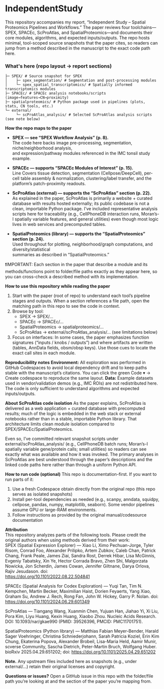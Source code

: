 # IndependentStudy
This repository accompanies my report, “Independent Study – Spatial Proteomics Pipelines and Workflows.” The paper reviews four toolchains—SPEX, SPACEc, ScProAtlas, and SpatialProteomics—and documents their core modules, algorithms, and expected inputs/outputs. The repo hosts minimal, tool-scoped source snapshots that the paper cites, so readers can jump from a method described in the manuscript to the exact code path here.

### What's here (repo layout → report sections)

```
├─ SPEX/ # Source snapshot for SPEX
│    ├─ spex_segmentation/ # Segmentation and post-processing modules
│    └─ spex_spatial_transcriptomics/ # Spatially informed transcriptomics modules
├─ SPACEc/ # SPACEc analysis notebooks/scripts (image→features→CN→proximity)
├─ spatialproteomics/ # Python package used in pipelines (plots, stats, CN tools, etc.)
└─ external/
     └─ scProAtlas_analysis/ # Selected ScProAtlas analysis scripts (see note below)
```

   
**How the repo maps to the paper**

- **SPEX — see “SPEX Workflow Analysis” (p. 8).**<br>
The code here backs image pre-processing, segmentation, niche/neighborhood analysis,<br>
and expression/pathway modules referenced in the IMC tonsil study example.

- **SPACEc — supports “SPACEc Modules of Interest” (p. 15).**<br>
Line Covers tissue detection, segmentation (Cellpose/DeepCell), per-cell table assembly & normalization, clustering/label transfer, and the platform’s patch-proximity readouts.

- **ScProAtlas (external) — supports the “ScProAtlas” section (p. 22).**<br>
As explained in the paper, ScProAtlas is primarily a website + curated database with results hosted externally; its public codebase is not a clean, importable Python package. I’ve included representative analysis scripts here for traceability (e.g., CellPhoneDB interaction runs, Moran’s-I spatially variable features, and general utilities) even though most logic lives in web services and precomputed tables.

- **SpatialProteomics (library) — supports the “SpatialProteomics” section (p. 24).**<br>
Used throughout for plotting, neighborhood/graph computations, and diversity/statistical<br>
summaries as described in “SpatialProteomics.”

❗️IMPORTANT: Each section in the paper that describe a module and its methods/functions point to folder/file paths exactly as they appear here, so you can cross-check a described method with its implementation.

**How to use this repository while reading the paper**
1. Start with the paper (root of repo) to understand each tool’s pipeline stages and outputs. When a section references a file path, open the matching path in this repo to see the code in context. 
2. Browse by tool:
   - SPEX → SPEX/…<br>
   - SPACEc → SPACEc/…<br>
   - SpatialProteomics → spatialproteomics/…<br>
   - ScProAtlas → external/scProAtlas_analysis/… (see limitations below)<br>
3. Focus on interfaces: In some cases, the paper emphasizes function signatures (“inputs / knobs / outputs”) and where artifacts are written (tables, AnnData fields, obsm/obsp keys). Use those cues to locate the exact call sites in each module.

**Reproducibility notes**
**Environment:** All exploration was performed in GitHub Codespaces to avoid local dependency drift and to keep paths stable with the manuscript’s citations. You can click the green Code ▾ → Create codespace to reproduce the same layout. 
**Data:** Example datasets used in vendor/validation demos (e.g., IMC ROIs) are not redistributed here. The code is only sufficient to understand algorithms and expected inputs/outputs.

**About ScProAtlas code isolation**
As the paper explains, ScProAtlas is delivered as a web application + curated database with precomputed results; much of the logic is embedded in the web stack or external notebooks rather than in a stable, importable Python library. That architecture limits clean module isolation compared to SPEX/SPACEc/SpatialProteomics.

Even so, I’ve committed relevant snapshot scripts under external/scProAtlas_analysis/ (e.g., CellPhoneDB batch runs; Moran’s-I spatially variable gene/protein calls; small utilities) so readers can see exactly what was available and how it was invoked. The primary analyses in ScProAtlas are best understood through the paper’s descriptions and the linked code paths here rather than through a uniform Python API.

**How to run code (optional)**
  This repo is documentation-first. If you want to run parts of it:
  1. Use a fresh Codespace obtain directly from the original repo (this repo serves as isolated snapshots) 
  2. Install per-tool dependencies as needed (e.g., scanpy, anndata, squidpy, cellpose, pandas, numpy, matplotlib,  seaborn). Some vendor pipelines assume GPU or large-RAM environments.
  3. Follow instructions as provided by the original manual/codesource documentation 

**Attribution**<br>
This repository analyzes parts of the following tools. Please credit the original authors when using methods derived from their work:<br>
SPEX (Spatial Expression Explorer) — Xiao Li, Ximo Pechuan-Jorge, Tyler Risom, Conrad Foo, Alexander Prilipko, Artem Zubkov, Caleb Chan, Patrick Chang, Frank Peale, James Ziai, Sandra Rost, Derrek Hibar, Lisa McGinnis, Evgeniy Tabatsky, Xin Ye, Hector Corrada Bravo, Zhen Shi, Malgorzata Nowicka, Jon Scherdin, James Cowan, Jennifer Giltnane, Darya Orlova, Rajiv Jesudason. doi: <br>
https://doi.org/10.1101/2022.08.22.504841<br>

SPACEc (Spatial Analysis for Codex Exploration) — Yuqi Tan, Tim N. Kempchen, Martin Becker, Maximilian Haist, Dorien Feyaerts, Yang Xiao, Graham Su, Andrew J. Rech, Rong Fan, John W. Hickey, Garry P. Nolan. doi: https://doi.org/10.1101/2024.06.29.601349<br>

ScProAtlas — Tiangang Wang, Xuanmin Chen, Yujuan Han, Jiahao Yi, Xi Liu, Pora Kim, Liyu Huang, Kexin Huang, Xiaobo Zhou. Nucleic Acids Research. DOI: 10.1093/nar/gkae990 (PMID: 39526396, PMCID: PMC11701751).<br>

SpatialProteomics (Python library) — Matthias Fabian Meyer-Bender, Harald Sager Voehringer, Christina Schniederjohann, Sarah Patricia Koziel, Erin Kim Chung, Ekaterina Popova, Alexander Brobeil, Lisa-Maria Held, Aamir Munir, scverse Community, Sascha Dietrich, Peter-Martin Bruch, Wolfgang Huber. bioRxiv 2025.04.29.651202; doi: https://doi.org/10.1101/2025.04.29.651202<br>

**Note.** Any upstream files included here as snapshots (e.g., under external/…) retain their original licenses and copyright.


**Questions or issues?** Open a GitHub issue in this repo with the folder/file path you’re looking at and the section of the paper you’re mapping from.

